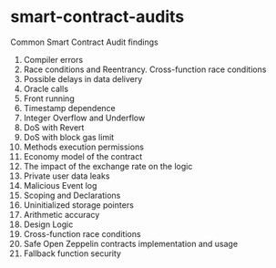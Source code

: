 # smart-contract-audits
Common Smart Contract Audit findings

1. Compiler errors
2. Race conditions and Reentrancy. Cross-function race conditions
3. Possible delays in data delivery
4. Oracle calls
5. Front running
6. Timestamp dependence
7. Integer Overflow and Underflow
8. DoS with Revert
9. DoS with block gas limit
10. Methods execution permissions
11. Economy model of the contract
12. The impact of the exchange rate on the logic
13. Private user data leaks
14. Malicious Event log
15. Scoping and Declarations
16. Uninitialized storage pointers
17. Arithmetic accuracy
18. Design Logic
19. Cross-function race conditions
20. Safe Open Zeppelin contracts implementation and usage
21. Fallback function security
